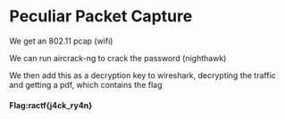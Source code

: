 # Peculiar Packet Capture


We get an 802.11 pcap (wifi)


We can run aircrack-ng to crack the password (nighthawk)


We then add this as a decryption key to wireshark, decrypting the traffic and getting a pdf, which contains the flag


#### Flag:ractf{j4ck_ry4n}
